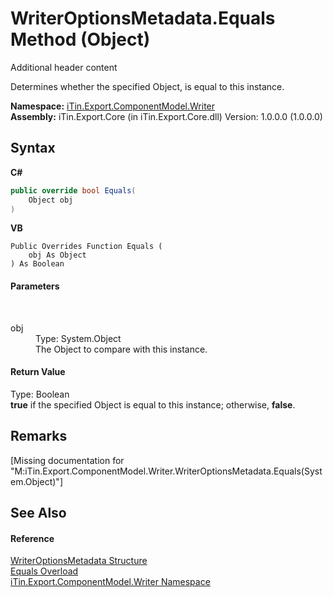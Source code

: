 # WriterOptionsMetadata.Equals Method (Object)
Additional header content 

Determines whether the specified Object, is equal to this instance.

**Namespace:**&nbsp;<a href="N_iTin_Export_ComponentModel_Writer">iTin.Export.ComponentModel.Writer</a><br />**Assembly:**&nbsp;iTin.Export.Core (in iTin.Export.Core.dll) Version: 1.0.0.0 (1.0.0.0)

## Syntax

**C#**<br />
``` C#
public override bool Equals(
	Object obj
)
```

**VB**<br />
``` VB
Public Overrides Function Equals ( 
	obj As Object
) As Boolean
```


#### Parameters
&nbsp;<dl><dt>obj</dt><dd>Type: System.Object<br />The Object to compare with this instance.</dd></dl>

#### Return Value
Type: Boolean<br /><strong>true</strong> if the specified Object is equal to this instance; otherwise, <strong>false</strong>.

## Remarks
\[Missing <remarks> documentation for "M:iTin.Export.ComponentModel.Writer.WriterOptionsMetadata.Equals(System.Object)"\]

## See Also


#### Reference
<a href="T_iTin_Export_ComponentModel_Writer_WriterOptionsMetadata">WriterOptionsMetadata Structure</a><br /><a href="Overload_iTin_Export_ComponentModel_Writer_WriterOptionsMetadata_Equals">Equals Overload</a><br /><a href="N_iTin_Export_ComponentModel_Writer">iTin.Export.ComponentModel.Writer Namespace</a><br />